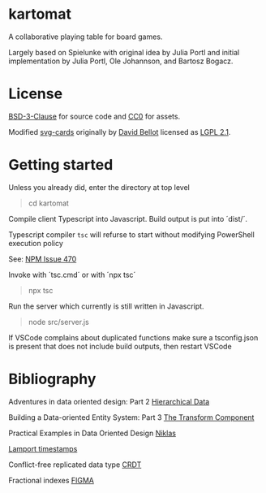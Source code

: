 # kartomat

A collaborative playing table for board games.

Largely based on Spielunke with original idea by Julia Portl and
initial implementation by Julia Portl, Ole Johannson, and Bartosz Bogacz.

# License

[BSD-3-Clause](https://opensource.org/licenses/BSD-3-Clause) for source code
and [CC0](https://creativecommons.org/publicdomain/zero/1.0/) for assets.

Modified [svg-cards](http://svg-cards.sourceforge.net/)
originally by [David Bellot](http://david.bellot.free.fr/)
licensed as [LGPL 2.1](https://opensource.org/licenses/LGPL-2.1).

# Getting started

Unless you already did, enter the directory at top level

> cd kartomat

Compile client Typescript into Javascript. Build output is
put into ´dist/´.

Typescript compiler `tsc` will refurse to start without modifying PowerShell execution policy

See: [NPM Issue 470](https://github.com/npm/cli/issues/470)

Invoke with ´tsc.cmd´ or with ´npx tsc´

> npx tsc

Run the server which currently is still written
in Javascript.

> node src/server.js

If VSCode complains about duplicated functions make sure a tsconfig.json
is present that does not include build outputs, then restart VSCode

# Bibliography

Adventures in data oriented design: Part 2
[Hierarchical Data](https://blog.molecular-matters.com/2013/02/22/adventures-in-data-oriented-design-part-2-hierarchical-data/)

Building a Data-oriented Entity System: Part 3
[The Transform Component](http://bitsquid.blogspot.com/2014/10/building-data-oriented-entity-system.html)

Practical Examples in Data Oriented Design
[Niklas](https://docs.google.com/present/view?id=0AYqySQy4JUK1ZGNzNnZmNWpfMzJkaG5yM3pjZA&hl=en)

[Lamport timestamps](https://en.wikipedia.org/wiki/Lamport_timestamp)

Conflict-free replicated data type [CRDT](https://en.wikipedia.org/wiki/Conflict-free_replicated_data_type)

Fractional indexes [FIGMA](https://www.figma.com/blog/realtime-editing-of-ordered-sequences/)
